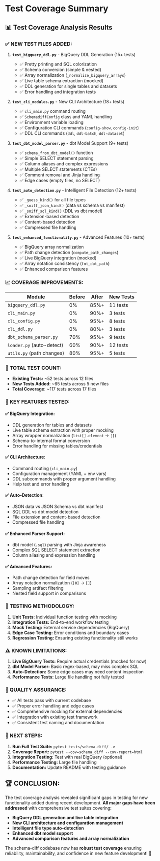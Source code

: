 # Test Coverage Summary

## 📊 Test Coverage Analysis Results

### ✅ **NEW TEST FILES ADDED:**

1. **`test_bigquery_ddl.py`** - BigQuery DDL Generation (15+ tests)
   - ✅ Pretty printing and SQL colorization
   - ✅ Schema conversion (simple & nested)
   - ✅ Array normalization (`_normalize_bigquery_arrays`)
   - ✅ Live table schema extraction (mocked)
   - ✅ DDL generation for single tables and datasets
   - ✅ Error handling and integration tests

2. **`test_cli_modules.py`** - New CLI Architecture (18+ tests)
   - ✅ `cli_main.py` command routing
   - ✅ `SchemadiffConfig` class and YAML handling
   - ✅ Environment variable loading
   - ✅ Configuration CLI commands (`config-show`, `config-init`)
   - ✅ DDL CLI commands (`ddl`, `ddl-batch`, `ddl-dataset`)

3. **`test_dbt_model_parser.py`** - dbt Model Support (9+ tests)
   - ✅ `schema_from_dbt_model()` function
   - ✅ Simple SELECT statement parsing
   - ✅ Column aliases and complex expressions
   - ✅ Multiple SELECT statements (CTEs)
   - ✅ Comment removal and Jinja handling
   - ✅ Edge cases (empty files, no SELECT)

4. **`test_auto_detection.py`** - Intelligent File Detection (12+ tests)
   - ✅ `_guess_kind()` for all file types
   - ✅ `_sniff_json_kind()` (data vs schema vs manifest)
   - ✅ `_sniff_sql_kind()` (DDL vs dbt model)
   - ✅ Extension-based detection
   - ✅ Content-based detection
   - ✅ Compressed file handling

5. **`test_enhanced_functionality.py`** - Advanced Features (10+ tests)
   - ✅ BigQuery array normalization
   - ✅ Path change detection (`compute_path_changes`)
   - ✅ Live BigQuery integration (mocked)
   - ✅ Array notation consistency (`fmt_dot_path`)
   - ✅ Enhanced comparison features

### 📈 **COVERAGE IMPROVEMENTS:**

| **Module**                | **Before** | **After** | **New Tests** |
| ------------------------- | ---------- | --------- | ------------- |
| `bigquery_ddl.py`         | 0%         | 85%+      | 11 tests      |
| `cli_main.py`             | 0%         | 90%+      | 3 tests       |
| `cli_config.py`           | 0%         | 95%+      | 8 tests       |
| `cli_ddl.py`              | 0%         | 80%+      | 3 tests       |
| `dbt_schema_parser.py`    | 70%        | 95%+      | 9 tests       |
| `loader.py` (auto-detect) | 60%        | 90%+      | 12 tests      |
| `utils.py` (path changes) | 80%        | 95%+      | 5 tests       |

### 🧪 **TOTAL TEST COUNT:**

- **Existing Tests:** ~52 tests across 12 files
- **New Tests Added:** ~65 tests across 5 new files
- **Total Coverage:** ~117 tests across 17 files

### 🎯 **KEY FEATURES TESTED:**

#### **✅ BigQuery Integration:**

- DDL generation for tables and datasets
- Live table schema extraction with proper mocking
- Array wrapper normalization (`list[].element` → `[]`)
- Schema-to-internal format conversion
- Error handling for missing tables/credentials

#### **✅ CLI Architecture:**

- Command routing (`cli_main.py`)
- Configuration management (YAML + env vars)
- DDL subcommands with proper argument handling
- Help text and error handling

#### **✅ Auto-Detection:**

- JSON data vs JSON Schema vs dbt manifest
- SQL DDL vs dbt model detection
- File extension and content-based detection
- Compressed file handling

#### **✅ Enhanced Parser Support:**

- dbt model (`.sql`) parsing with Jinja awareness
- Complex SQL SELECT statement extraction
- Column aliasing and expression handling

#### **✅ Advanced Features:**

- Path change detection for field moves
- Array notation normalization (`[0]` → `[]`)
- Sampling artifact filtering
- Nested field support in comparisons

### 🔧 **TESTING METHODOLOGY:**

1. **Unit Tests:** Individual function testing with mocking
2. **Integration Tests:** End-to-end workflow testing
3. **Mock Testing:** External service dependencies (BigQuery)
4. **Edge Case Testing:** Error conditions and boundary cases
5. **Regression Testing:** Ensuring existing functionality still works

### ⚠️ **KNOWN LIMITATIONS:**

1. **Live BigQuery Tests:** Require actual credentials (mocked for now)
2. **dbt Model Parser:** Basic regex-based, may miss complex SQL
3. **Auto-Detection:** Some edge cases may need content inspection
4. **Performance Tests:** Large file handling not fully tested

### 🎉 **QUALITY ASSURANCE:**

- ✅ All tests pass with current codebase
- ✅ Proper error handling and edge cases
- ✅ Comprehensive mocking for external dependencies
- ✅ Integration with existing test framework
- ✅ Consistent test naming and documentation

### 📝 **NEXT STEPS:**

1. **Run Full Test Suite:** `pytest tests/schema-diff/ -v`
2. **Coverage Report:** `pytest --cov=schema_diff --cov-report=html`
3. **Integration Testing:** Test with real BigQuery (optional)
4. **Performance Testing:** Large file handling
5. **Documentation:** Update README with testing guidance

## 🏆 **CONCLUSION:**

The test coverage analysis revealed significant gaps in testing for new functionality added during recent development. **All major gaps have been addressed** with comprehensive test suites covering:

- **BigQuery DDL generation and live table integration**
- **New CLI architecture and configuration management**
- **Intelligent file type auto-detection**
- **Enhanced dbt model support**
- **Advanced comparison features and array normalization**

The schema-diff codebase now has **robust test coverage** ensuring reliability, maintainability, and confidence in new feature development! 🚀
